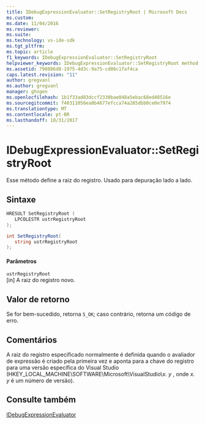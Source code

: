 ```yaml
---
title: IDebugExpressionEvaluator::SetRegistryRoot | Microsoft Docs
ms.custom: 
ms.date: 11/04/2016
ms.reviewer: 
ms.suite: 
ms.technology: vs-ide-sdk
ms.tgt_pltfrm: 
ms.topic: article
f1_keywords: IDebugExpressionEvaluator::SetRegistryRoot
helpviewer_keywords: IDebugExpressionEvaluator::SetRegistryRoot method
ms.assetid: 790886d8-1975-4d3c-9a75-cd86c1faf4ca
caps.latest.revision: "11"
author: gregvanl
ms.author: gregvanl
manager: ghogen
ms.openlocfilehash: 1b1f33ad83dccf2330bae048a5ebac68ed48516e
ms.sourcegitcommit: f40311056ea0b4677efcca74a285dbb0ce0e7974
ms.translationtype: MT
ms.contentlocale: pt-BR
ms.lasthandoff: 10/31/2017
---
```

# <a name="idebugexpressionevaluatorsetregistryroot"></a>IDebugExpressionEvaluator::SetRegistryRoot
Esse método define a raiz do registro. Usado para depuração lado a lado.  
  
## <a name="syntax"></a>Sintaxe  
  
```cpp  
HRESULT SetRegistryRoot (   
   LPCOLESTR ustrRegistryRoot  
);  
```  
  
```csharp  
int SetRegistryRoot(  
   string ustrRegistryRoot  
);  
```  
  
#### <a name="parameters"></a>Parâmetros  
 `ustrRegistryRoot`  
 [in] A raiz do registro novo.  
  
## <a name="return-value"></a>Valor de retorno  
 Se for bem-sucedido, retorna `S_OK`; caso contrário, retorna um código de erro.  
  
## <a name="remarks"></a>Comentários  
 A raiz do registro especificado normalmente é definida quando o avaliador de expressão é criado pela primeira vez e aponta para a chave do registro para uma versão específica do Visual Studio (HKEY_LOCAL_MACHINE\SOFTWARE\Microsoft\VisualStudio\\*x. y* , onde *x. y* é um número de versão).  
  
## <a name="see-also"></a>Consulte também  
 [IDebugExpressionEvaluator](../../../extensibility/debugger/reference/idebugexpressionevaluator.md)